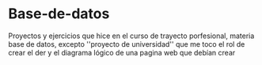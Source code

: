 # Base-de-datos
Proyectos y ejercicios que hice en el curso de trayecto porfesional, materia base de datos, excepto ''proyecto de universidad'' que me toco el rol de crear el der y el diagrama lógico de una pagina web que debían crear
